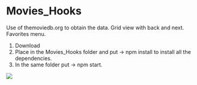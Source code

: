 # Movies_Hooks
 Use of themoviedb.org to obtain the data. Grid view with back and next. Favorites menu.
 
 
1. Download
2. Place in the Movies_Hooks folder and put -> npm install to install all the dependencies.
3. In the same folder put -> npm start.


<div classname="center">
<img src="https://i.ibb.co/PgjGNyX/oguntest.jpg" >
</div>
